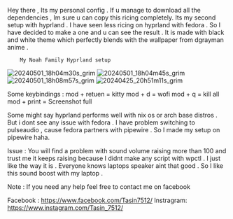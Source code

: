Hey there , Its my personal config . If u manage to download all the dependencies , Im sure u can copy this ricing completely.
Its my second setup with hyprland . I have seen less ricing on hyprland with fedora . So I have decided to make a one and u can see the result . It is made with black and white theme which perfectly blends with the wallpaper from dgrayman anime . 

        My Noah Family Hyprland setup 

![20240501_18h04m30s_grim](https://github.com/SSKT7/WaylandFedora/assets/82232181/b69ff812-66b0-4ac9-a8b7-4c640d802b09)
![20240501_18h04m45s_grim](https://github.com/SSKT7/WaylandFedora/assets/82232181/8ead3b39-fcdf-485e-b1bd-94eb445d40c2)
![20240501_18h08m57s_grim](https://github.com/SSKT7/WaylandFedora/assets/82232181/1fa029ea-228a-44df-82f1-ff0bb406a82a)
![20240425_20h51m11s_grim](https://github.com/SSKT7/WaylandFedora/assets/82232181/c95cd730-3204-47e2-8dbb-bbb38bedfa63)



Some keybindings : 
mod + retuen = kitty 
mod + d = wofi
mod + q = kill all 
mod + print = Screenshot full

Some might say hyprland performs well with nix os or arch base distros . But i dont see any issue with fedora . I have problem switching to pulseaudio , cause fedora partners with pipewire . So I made my setup on pipewire haha.



Issue : 
You will find a problem with sound volume raising more than 100 and trust me it keeps raising because I didnt make any script with wpctl . I just like the way it is . Everyone knows laptops speaker aint that good . So I like this sound boost with my laptop . 

Note : If you need any help feel free to contact me on facebook

Facebook : https://www.facebook.com/Tasin7512/
Instragram: https://www.instagram.com/Tasin_7512/
